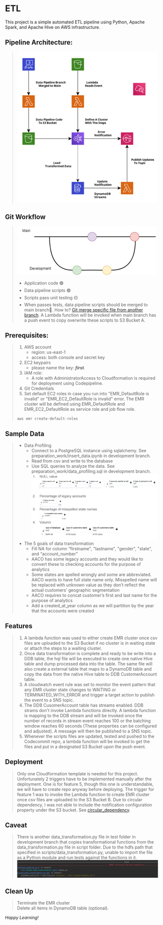 # ETL
This project is a simple automated ETL pipeline using Python, Apache Spark, and Apache Hive on AWS infrastructure. 

## Pipeline Architecture:
> ![pipeline_architecture](./images/pipeline_architecture.png)

## Git Workflow
> ![git_workflow_small](./images/git_workflow_small.png)
> - Application code 🟣
> - Data pipeline scripts 🟢
> - Scripts pass unit testing 🟡
> - When passes tests, data pipeline scripts should be merged to main branch🔴. How to? [Git merge specific file from another branch](https://dev.to/alexruzenhack/git-merge-specific-file-from-another-branch-dl). A Lambda function will be invoked when main branch has a push event to copy overwrite these scripts to S3 Bucket A. 

## Prerequisites:
> 1. AWS account
>    - region: us-east-1
>    - access: both console and secret key 
> 2. EC2 keypairs
>    - please name the key: ***first***.
> 3. IAM role:
>    - A role with AdministratorAccess to Cloudformation is required for deployment using Codepipeline.    
> 4. Git Credentials
> 5. Set default EC2 roles in case you run into "EMR_DefaultRole is invalid" or "EMR_EC2_DefaultRole is invalid" error. The EMR cluster will be defined using EMR_DefaultRole and EMR_EC2_DefaultRole as service role and job flow role.
> ```
> aws emr create-default-roles
> ```

## Sample Data
> - Data Profiling 
>   - Connect to a PostgreSQL instance using sqlalchemy. See preparation_work/insert_data.ipynb in development branch. 
>   - Read from csv and write to the database 
>   - Use SQL queries to analyze the data. See preparation_work/data_profiling.sql in development branch.   
>    ![data_profiling](./images/data_profiling.png)
> - The 5 goals of data transformation
>   - Fill NA for column “firstname", "lastname", "gender", "state", and “account_number”
>   - AACO has some legacy accounts and they would like to convert these to checking accounts for the purpose of analytics 
>   - Some states are spelled wrongly and some are abbreviated. AACO wants to have full state name only. Misspelled name will be replaced with unknown value as they 
>     don’t reflect the actual customers’ geographic segmentation
>   - AACO requires to concat customer’s first and last name for the purpose of analytics 
>   - Add a created_at_year column as we will partition by the year that the accounts were created

## Features
> 1. A lambda function was used to either create EMR cluster once csv files are uploaded to the S3 Bucket if no cluster is in waiting state or attach the steps to a waiting cluster.
> 2. Once data transformation is complete and ready to be write into a DDB table, the hql file will be executed to create one native Hive table and dump processed data into the table. The same file will also create a external table that maps to a DynamoDB table and copy the data from the native Hive table to DDB CustomerAccount table.
> 3. A cloudwatch event rule was set to monitor the event pattern that any EMR cluster state changes to WAITING or TERMINATED_WITH_ERROR and trigger a target action to publish the event to a SNS topic.
> 4. The DDB CusomerAccount table has streams enabled. DDB strams don't invoke Lambda functions directly. A lambda function is mapping to the DDB stream and will be invoked once the number of records in stream event reaches 100 or the batching window reaches 60 seconds (These properties can be configured and adjusted). A message will then be published to a SNS topic. 
> 5. Whenever the scripts files are updated, tested and pushed to the Codecommit repo, a lambda function will be invoked to get the files and put in a designated S3 Bucket upon the push event.

## Deployment
> Only one Cloudformation template is needed for this project. Unfortunately 2 triggers have to be implemented manually after the deployment. One is for feature 5, though this one is understandable, we will have to create repo anyway before deploying. The trigger for feature 1 was to invoke the Lambda function to create EMR cluster once csv files are uploaded to the S3 Bucket B. Due to circular dependency, I was not able to include the notification configuration property under the S3 bucket. See [circular_dependency](https://docs.aws.amazon.com/AWSCloudFormation/latest/UserGuide/aws-properties-s3-bucket-notificationconfig.html).

## Caveat
> There is another data_transformation.py file in test folder in development branch that copies transformational functions from the data_transformation.py file in script folder. Due to the hdfs path that specified in scripts/data_transformation.py, unable to import the file as a Python module and run tests against the functions in it.
> ![caveat](./images/caveat.png)

## Clean Up
> Terminate the EMR cluster   
> Delete all items in DynamoDB table (optional).

*Happy Learning!*

